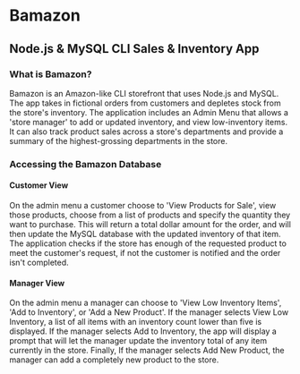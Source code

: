 # Bamazon
## Node.js & MySQL CLI Sales & Inventory App

### What is Bamazon?
Bamazon is an Amazon-like CLI storefront that uses Node.js and MySQL. The app takes in fictional orders from customers and depletes stock from the store's inventory. The application includes an Admin Menu that allows a 'store manager' to add or updated inventory, and view low-inventory items. It can also track product sales across a store's departments and provide a summary of the highest-grossing departments in the store.

### Accessing the Bamazon Database

#### Customer View 
On the admin menu a customer choose to 'View Products for Sale', view those products, choose from a list of products and specify the quantity they want to purchase. This will return a total dollar amount for the order, and will then update the MySQL database with the updated inventory of that item. The application checks if the store has enough of the requested product to meet the customer's request, if not the customer is notified and the order isn't completed.

#### Manager View 
On the admin menu a manager can choose to 'View Low Inventory Items', 'Add to Inventory', or 'Add a New Product'. If the manager selects View Low Inventory, a list of all items with an inventory count lower than five is displayed. If the manager selects Add to Inventory, the app will display a prompt that will let the manager update the inventory total of any item currently in the store. Finally, If the  manager selects Add New Product, the manager can add a completely new product to the store.